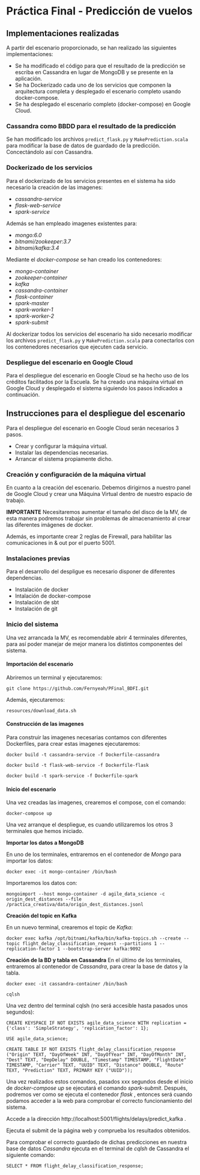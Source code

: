 # Práctica Final - Predicción de vuelos

## Implementaciones realizadas

A partir del escenario proporcionado, se han realizado las siguientes implementaciones:

- Se ha modificado el código para que el resultado de la predicción se escriba en Cassandra en lugar de MongoDB y se presente en la aplicación.
- Se ha Dockerizado cada uno de los servicios que componen la arquitectura completa y desplegado el escenario completo usando docker-compose.
- Se ha desplegado el escenario completo (docker-compose) en Google Cloud.

### Cassandra como BBDD para el resultado de la predicción

Se han modificado los archivos `predict_flask.py` y `MakePrediction.scala` para modificar la base de datos de guardado de la predicción. Concectándolo así con Cassandra.

### Dockerizado de los servicios

Para el dockerizado de los servicios presentes en el sistema ha sido necesario la creación de las imagenes:

- _cassandra-service_
- _flask-web-service_
- _spark-service_

Además se han empleado imagenes existentes para:

- _mongo:6.0_
- _bitnami/zookeeper:3.7_
- _bitnami/kafka:3.4_

Mediante el _docker-compose_ se han creado los contenedores:

- _mongo-container_
- _zookeeper-container_
- _kafka_
- _cassandra-container_
- _flask-container_
- _spark-master_
- _spark-worker-1_
- _spark-worker-2_
- _spark-submit_

Al dockerizar todos los servicios del escenario ha sido necesario modificar los archivos `predict_flask.py` y `MakePrediction.scala` para conectarlos con los contenedores necesarios que ejecuten cada servicio.

### Despliegue del escenario en Google Cloud

Para el despliegue del escenario en Google Cloud se ha hecho uso de los créditos facilitados por la Escuela. 
Se ha creado una máquina virtual en Google Cloud y desplegado el sistema siguiendo los pasos indicados a continuación.


## Instrucciones para el despliegue del escenario

Para el despliegue del escenario en Google Cloud serán necesarios 3 pasos.
- Crear y configurar la máquina virtual.
- Instalar las dependencias necesarias.
- Arrancar el sistema propiamente dicho.

### Creación y configuración de la máquina virtual

En cuanto a la creación del escenario. Debemos dirigirnos a nuestro panel de Google Cloud y crear una Máquina Virtual dentro de nuestro espacio de trabajo.

**IMPORTANTE** Necesitaremos aumentar el tamaño del disco de la MV, de esta manera podremos trabajar sin problemas de almacenamiento al crear las diferentes imágenes de docker.

Además, es importante crear 2 reglas de Firewall, para habilitar las comunicaciones in & out por el puerto 5001.

### Instalaciones previas

Para el desarrollo del despligue es necesario disponer de diferentes dependencias.

- Instalación de docker
- Intalación de docker-compose
- Instalación de sbt
- Instalación de git


### Inicio del sistema

Una vez arrancada la MV, es recomendable abrir 4 terminales diferentes, para así poder manejar de mejor manera los distintos componentes del sistema.

#### Importación del escenario

Abriremos un terminal y ejecutaremos:
```
git clone https://github.com/Fernyeah/PFinal_BDFI.git
```
Además, ejecutaremos:
```
resources/download_data.sh
```

#### Construcción de las imagenes

Para construir las imagenes necesarias contamos con diferentes Dockerfiles, para crear estas imagenes ejecutaremos:
```
docker build -t cassandra-service -f Dockerfile-cassandra
```
```
docker build -t flask-web-service -f Dockerfile-flask
```
```
docker build -t spark-service -f Dockerfile-spark 
```

#### Inicio del escenario

Una vez creadas las imagenes, crearemos el compose, con el comando:
```
docker-compose up
```

Una vez arranque el despliegue, es cuando utilizaremos los otros 3 terminales que hemos iniciado.

**Importar los datos a MongoDB**

En uno de los terminales, entraremos en el contenedor de _Mongo_ para importar los datos:
```
docker exec -it mongo-container /bin/bash
```
Importaremos los datos con:
```
mongoimport --host mongo-container -d agile_data_science -c origin_dest_distances --file /practica_creativa/data/origin_dest_distances.jsonl
```

**Creación del topic en Kafka**

En un nuevo terminal, crearemos el topic de _Kafka_:
```
docker exec kafka /opt/bitnami/kafka/bin/kafka-topics.sh --create --topic flight_delay_classification_request --partitions 1 --replication-factor 1 --bootstrap-server kafka:9092 
```

**Creación de la BD y tabla en Cassandra**
En el último de los terminales, entraremos al contenedor de _Cassandra_, para crear la base de datos y la tabla.
```
docker exec -it cassandra-container /bin/bash
```

```
cqlsh
```

Una vez dentro del terminal cqlsh (no será accesible hasta pasados unos segundos):
```
CREATE KEYSPACE IF NOT EXISTS agile_data_science WITH replication = {'class': 'SimpleStrategy', 'replication_factor': 1}; 
```

```
USE agile_data_science; 
```

```
CREATE TABLE IF NOT EXISTS flight_delay_classification_response ("Origin" TEXT, "DayOfWeek" INT, "DayOfYear" INT, "DayOfMonth" INT, "Dest" TEXT, "DepDelay" DOUBLE, "Timestamp" TIMESTAMP, "FlightDate" TIMESTAMP, "Carrier" TEXT, "UUID" TEXT, "Distance" DOUBLE, "Route" TEXT, "Prediction" TEXT, PRIMARY KEY ("UUID")); 
```

Una vez realizados estos comandos, pasados xxx segundos desde el inicio de _docker-compose up_ se ejecutará el comando _spark-submit_.
Después, podremos ver como se ejecuta el contenedor _flask_ , entonces será cuando podamos acceder a la web para comprobar el correcto funcionamiento del sistema.

Accede a la dirección http://localhost:5001/flights/delays/predict_kafka .

Ejecuta el submit de la página web y comprueba los resultados obtenidos. 

Para comprobar el correcto guardado de dichas predicciones en nuestra base de datos _Cassandra_ ejecuta en el terminal de _cqlsh_ de Cassandra el siguiente comando:
```
SELECT * FROM flight_delay_classification_response;
```

